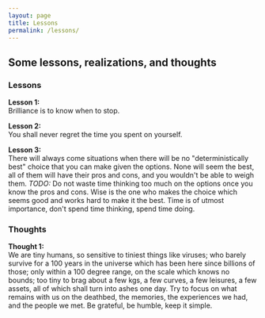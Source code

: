```yaml
---
layout: page
title: Lessons
permalink: /lessons/
---
```

## Some lessons, realizations, and thoughts

### Lessons

**Lesson 1:**  
Brilliance is to know when to stop.  

**Lesson 2:**  
You shall never regret the time you spent on yourself.

**Lesson 3:**  
There will always come situations when there will be no "deterministically best" choice that you can make given the options. None will seem the best, all of them will have their pros and cons, and you wouldn't be able to weigh them. *TODO:* Do not waste time thinking too much on the options once you know the pros and cons. Wise is the one who makes the choice which seems good and works hard to make it the best. Time is of utmost importance, don't spend time thinking, spend time doing.

### Thoughts
**Thought 1:**  
We are tiny humans, so sensitive to tiniest things like viruses; who barely survive for a 100 years in the universe which has been here since billions of those; only within a 100 degree range, on the scale which knows no bounds; too tiny to brag about a few kgs, a few curves, a few leisures, a few assets, all of which shall turn into ashes one day. Try to focus on what remains with us on the deathbed, the memories, the experiences we had, and the people we met. Be grateful, be humble, keep it simple.
